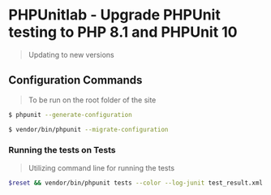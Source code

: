 # PHPUnitlab - Upgrade PHPUnit testing to PHP 8.1 and PHPUnit 10

>Updating to new versions

## Configuration Commands

> To be run on the root folder of the site

```sh
$ phpunit --generate-configuration
```
```sh
$ vendor/bin/phpunit --migrate-configuration
```
### Running the tests on Tests

>Utilizing command line for running the tests

```sh
$reset && vendor/bin/phpunit tests --color --log-junit test_result.xml --testdox
```




